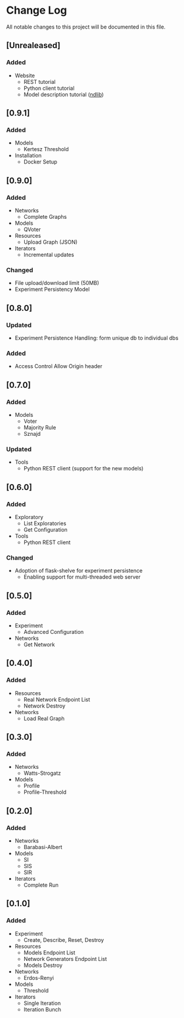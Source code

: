 # Change Log
All notable changes to this project will be documented in this file.

## [Unrealeased]
### Added
- Website
    - REST tutorial
    - Python client tutorial
    - Model description tutorial ([ndlib](https://github.com/GiulioRossetti/ndlib))

## [0.9.1]
### Added
- Models
    - Kertesz Threshold
- Installation
    - Docker Setup

## [0.9.0]
### Added
- Networks
    - Complete Graphs
- Models
    - QVoter
- Resources
    - Upload Graph (JSON)
- Iterators
    - Incremental updates

### Changed
- File upload/download limit (50MB)
- Experiment Persistency Model
    
## [0.8.0]
### Updated
- Experiment Persistence Handling: form unique db to individual dbs

### Added
- Access Control Allow Origin header
    
    
## [0.7.0]
### Added
- Models
    - Voter
    - Majority Rule
    - Sznajd
    
    
### Updated
- Tools
   - Python REST client (support for the new models)
   
   
## [0.6.0]
### Added
- Exploratory
    - List Exploratories
    - Get Configuration
- Tools
    - Python REST client
    
    
### Changed
- Adoption of flask-shelve for experiment persistence
    - Enabling support for multi-threaded web server
    
    
## [0.5.0]
### Added
- Experiment
    - Advanced Configuration
- Networks
    - Get Network
    
    
## [0.4.0]
### Added
- Resources
    - Real Network Endpoint List
    - Network Destroy
- Networks
    - Load Real Graph
    
    
## [0.3.0]
### Added
- Networks
    - Watts-Strogatz
- Models
    - Profile
    - Profile-Threshold
    
    
## [0.2.0]
### Added
- Networks
    - Barabasi-Albert
- Models
    - SI
    - SIS
    - SIR
- Iterators
    - Complete Run
    
    
## [0.1.0]
### Added
- Experiment 
    - Create, Describe, Reset, Destroy
- Resources
    - Models Endpoint List
    - Network Generators Endpoint List
    - Models Destroy
- Networks
    - Erdos-Renyi
- Models
    - Threshold
- Iterators
    - Single Iteration
    - Iteration Bunch
